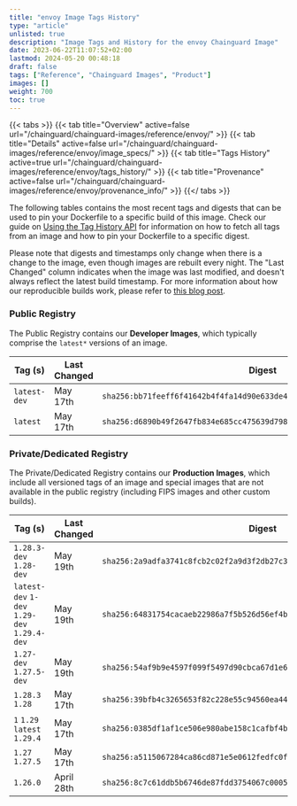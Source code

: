 ```yaml
---
title: "envoy Image Tags History"
type: "article"
unlisted: true
description: "Image Tags and History for the envoy Chainguard Image"
date: 2023-06-22T11:07:52+02:00
lastmod: 2024-05-20 00:48:18
draft: false
tags: ["Reference", "Chainguard Images", "Product"]
images: []
weight: 700
toc: true
---
```


{{< tabs >}}
{{< tab title="Overview" active=false url="/chainguard/chainguard-images/reference/envoy/" >}}
{{< tab title="Details" active=false url="/chainguard/chainguard-images/reference/envoy/image_specs/" >}}
{{< tab title="Tags History" active=true url="/chainguard/chainguard-images/reference/envoy/tags_history/" >}}
{{< tab title="Provenance" active=false url="/chainguard/chainguard-images/reference/envoy/provenance_info/" >}}
{{</ tabs >}}

The following tables contains the most recent tags and digests that can be used to pin your Dockerfile to a specific build of this image. Check our guide on [Using the Tag History API](/chainguard/chainguard-images/using-the-tag-history-api/) for information on how to fetch all tags from an image and how to pin your Dockerfile to a specific digest.

Please note that digests and timestamps only change when there is a change to the image, even though images are rebuilt every night. The "Last Changed" column indicates when the image was last modified, and doesn't always reflect the latest build timestamp. For more information about how our reproducible builds work, please refer to [this blog post](https://www.chainguard.dev/unchained/reproducing-chainguards-reproducible-image-builds).

### Public Registry
The Public Registry contains our **Developer Images**, which typically comprise the `latest*` versions of an image.

| Tag (s)       | Last Changed | Digest                                                                    |
|---------------|--------------|---------------------------------------------------------------------------|
|  `latest-dev` | May 17th     | `sha256:bb71feeff6f41642b4f4fa14d90e633de4a22b1ab64b88894da1fd2667927ad7` |
|  `latest`     | May 17th     | `sha256:d6890b49f2647fb834e685cc475639d798831c968431fe10648c139272b47c7d` |


### Private/Dedicated Registry
The Private/Dedicated Registry contains our **Production Images**, which include all versioned tags of an image and special images that are not available in the public registry (including FIPS images and other custom builds).

| Tag (s)                                       | Last Changed | Digest                                                                    |
|-----------------------------------------------|--------------|---------------------------------------------------------------------------|
|  `1.28.3-dev` `1.28-dev`                      | May 19th     | `sha256:2a9adfa3741c8fcb2c02f2a9d3f2db27c374d46920d8aa0f227b83330df0cd16` |
|  `latest-dev` `1-dev` `1.29-dev` `1.29.4-dev` | May 19th     | `sha256:64831754cacaeb22986a7f5b526d56ef4b0ceeb61434aa95f60ebdbd9faf166c` |
|  `1.27-dev` `1.27.5-dev`                      | May 19th     | `sha256:54af9b9e4597f099f5497d90cbca67d1e628a1e50e9ffa8faac66830adcdfba7` |
|  `1.28.3` `1.28`                              | May 17th     | `sha256:39bfb4c3265653f82c228e55c94560ea44ef88308efb98fdce2bf40d61d2688f` |
|  `1` `1.29` `latest` `1.29.4`                 | May 17th     | `sha256:0385df1af1ce506e980abe158c1cafbf4b18a5bc01ea3369aef93ad1c59e17b3` |
|  `1.27` `1.27.5`                              | May 17th     | `sha256:a5115067284ca86cd871e5e0612fedfc0f801bc73cd5623437ebc0fc4d6bba8b` |
|  `1.26.0`                                     | April 28th   | `sha256:8c7c61ddb5b6746de87fdd3754067c0005a709e113d0da02cec67686d267538c` |

